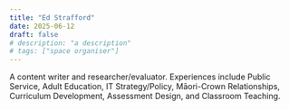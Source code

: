 ```yaml
---
title: "Ed Strafford"
date: 2025-06-12
draft: false
# description: "a description"
# tags: ["space organiser"]
---
```


A content writer and researcher/evaluator. Experiences include Public Service,
Adult Education, IT Strategy/Policy, Māori-Crown Relationships, Curriculum
Development, Assessment Design, and Classroom Teaching.

